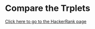 # Compare the Trplets
[Click here to go to the HackerRank page](https://www.hackerrank.com/challenges/compare-the-triplets)

